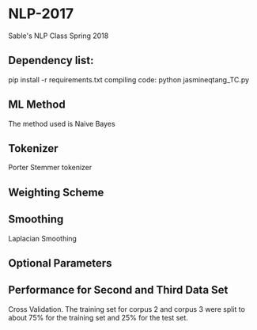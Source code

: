 # NLP-2017
Sable's NLP Class Spring 2018


## Dependency list:
pip install -r requirements.txt
compiling code: python jasmineqtang_TC.py


## ML Method 
The method used is Naive Bayes

## Tokenizer 
Porter Stemmer tokenizer

## Weighting Scheme 


## Smoothing 
Laplacian Smoothing

## Optional Parameters


## Performance for Second and Third Data Set
Cross Validation. The training set for corpus 2 and corpus 3 were split to about 75% for the training set and 25% for the test set.